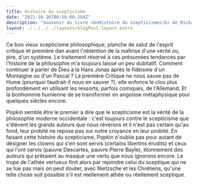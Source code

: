 ```yaml
---
title: Histoire du scepticisme
date: "2021-10-16T09:56:00.284Z"
description: "Souvenir du livre <b>Histoire du scepticisme</b> de Richard Popkin"
layout: ./../../../layouts/blogPost.layout.astro
---
```


Ce bon vieux scepticisme philosophique, planche de salut de l'esprit critique et première dan avant l'obtention de la maîtrise d'une vérité ou, pire, d'un système. Le traitement réservé à ces présumées tendances par l'histoire de la philosophie m'a toujours laissé un peu dubitatif. Comment continuer à parler de Dieu à la Hans Jonas après le fidéisme d'un Montaigne ou d'un Pascal ? La première Critique ne nous sauve pas de Hume (pourquoi faudrait-il nous en sauver ?), elle enfonce le clou plus profondément en utilisant les ressorts, parfois comiques, de l'Allemand. Et la bonhommie humienne de se transformer en angoisse métaphysique pour quelques siècles encore.

Popkin semble être le premier à dire que le scepticisme est la vérité de la philosophie moderne occidentale : c'est toujours contre le scepticisme que s'élèvent les grands auteurs que nous révérons et il n'est pas certain qu'au fond, leur probité ne repose pas sur notre croyance en leur probité. En faisant cette histoire du scepticisme, Popkin n'oublie pas pour autant de désigner les clowns qui s'en sont servis (certains libertins érudits) et ceux qui l'ont servis (pauvre Descartes, pauvre Pierre Bayle), étonnement des auteurs qui prêtaient au masque une vertu que nous ignorons encore. Le trope de l'athée vertueux finit alors par rejoindre celui du sceptique qui ne se tue pas mais on peut douter, avec Nietzsche et les Chrétiens, qu'une telle chose soit possible s'il est réellement athée ou réellement sceptique.

